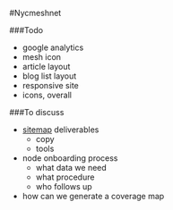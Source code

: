 #Nycmeshnet

###Todo
- google analytics
- mesh icon
- article layout
- blog list layout
- responsive site
- icons, overall

###To discuss
- [sitemap](http://nycmeshnet.github.io/website/sitemap/) deliverables
	- copy
	- tools
- node onboarding process
	- what data we need
	- what procedure
	- who follows up
- how can we generate a coverage map


